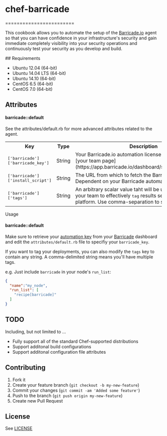 # chef-barricade
========================

This cookbook allows you to automate the setup of the [Barricade.io](https://barricade.io) agent so that you can
have confidence in your infrastructure's security and gain immediate completely visibility into
your security operations and continuously test your security as you develop and build.

## Requirements

- Ubuntu 12.04 (64-bit)
- Ubuntu 14.04 LTS (64-bit)
- Ubuntu 14.10 (64-bit)
- CentOS 6.5 (64-bit)
- CentOS 7.0 (64-bit)

## Attributes

#### barricade::default
<table>
  <tr>
    <th>Key</th>
    <th>Type</th>
    <th>Description</th>
    <th>Default</th>
  </tr>
  <tr>
    <td><tt>['barricade']['barricade_key']</tt></td>
    <td>String</td>
    <td>Your Barricade.io automation license retrievable from [your team page](https://app.barricade.io/dashboard/settings/team/profile)</td>
    <td><tt>Required</tt></td>
  </tr>
  <tr>
    <td><tt>['barricade']['install_script']</tt></td>
    <td>String</td>
    <td>The URL from which to fetch the Barricade install script. Dependent on your Barricade automation key.</td>
    <td><tt></tt></td>
  </tr>
  <tr>
    <td><tt>['barricade']['tags']</tt></td>
    <td>String</td>
    <td>An arbitrary scalar value taht will be used by your and your team to effectively <tt>tag</tt> results sent to the Barricade platform. Use comma-separation to set multiple tags</td>
    <td><tt>prod, chef</tt></td>
  </tr>

See the attributes/default.rb for more advanced attributes related to the agent.

</table>

Usage
#### barricade::default

Make sure to retrieve your [automation key](https://app.barricade.io/dashboard/settings/team/profile) from your [Barricade](https://app.barricade.io) dashboard and edit the `attributes/default.rb` file to specifiy your `barricade_key`. 

If you want to tag your deployments, you can also modify the `tags` key to contain any string. A comma-delimited string means you'll have multiple tags.

e.g.
Just include `barricade` in your node's `run_list`:

```json
{
  "name":"my_node",
  "run_list": [
    "recipe[barricade]"
  ]
}
```

## TODO

Including, but not limited to ...

* Fully support all of the standard Chef-supported distributions
* Support additonal build configurations
* Support additonal configuration file attributes


## Contributing

1. Fork it
2. Create your feature branch (`git checkout -b my-new-feature`)
3. Commit your changes (`git commit -am 'Added some feature'`)
4. Push to the branch (`git push origin my-new-feature`)
5. Create new Pull Request

## License

See [LICENSE](LICENSE.md)
